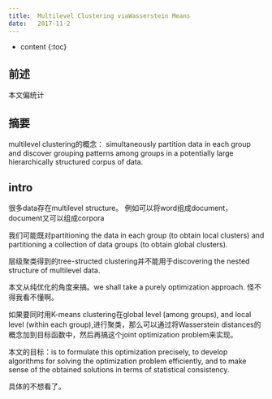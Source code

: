 ```yaml
--- 
title:  Multilevel Clustering viaWasserstein Means
date:   2017-11-2
---
```




* content
{:toc}

## 前述
本文偏统计

## 摘要
multilevel clustering的概念：
simultaneously partition data in each group and discover grouping patterns among groups in a potentially large hierarchically structured corpus of data.

## intro
很多data存在multilevel structure。
例如可以将word组成document，document又可以组成corpora

我们可能既对partitioning the data in each group (to obtain local clusters) and partitioning a collection of data groups (to obtain global clusters).

层级聚类得到的tree-structed clustering并不能用于discovering the nested structure of multilevel data.


本文从纯优化的角度来搞。we shall take a purely optimization approach.
怪不得我看不懂啊。

如果要同时用K-means clustering在global level (among groups), and local level (within each group),进行聚类，那么可以通过将Wasserstein distances的概念加到目标函数中，然后再搞这个joint optimization problem来实现。

本文的目标：is to formulate this optimization precisely, to develop algorithms for solving the optimization problem efficiently, and to make sense of the obtained solutions in terms of statistical consistency.

具体的不想看了。